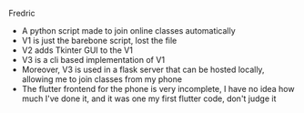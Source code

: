 Fredric

* A python script made to join online classes automatically
* V1 is just the barebone script, lost the file
* V2 adds Tkinter GUI to the V1
* V3 is a cli based implementation of V1
* Moreover, V3 is used in a flask server that can be hosted locally, allowing me to join classes from my phone
* The flutter frontend for the phone is very incomplete, I have no idea how much I've done it, and it was one my first flutter code, don't judge it
